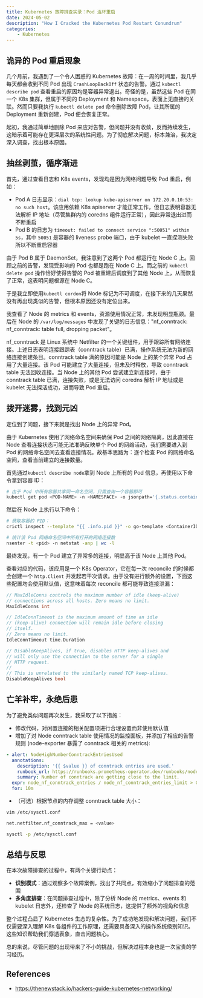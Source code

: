 ```yaml
---
title: Kubernetes 故障排查实录：Pod 连环重启
date: 2024-05-02
description: "How I Cracked the Kubernetes Pod Restart Conundrum"
categories:
    - Kubernetes
---
```


## 诡异的 Pod 重启现象

几个月前，我遇到了一个令人困惑的 Kubernetes 故障：在一周的时间里，我几乎每天都会收到不同 Pod 出现 `CrashLoopBackOff` 状态的告警。通过 `kubectl describe pod` 查看重启的原因均是容器异常退出。奇怪的是，虽然这些 Pod 在同一个 K8s 集群，但属于不同的 Deployment 和 Namespace，表面上无直接的关联。然而只要我执行 `kubectl delete pod` 命令删除故障 Pod，让其所属的 Deployment 重新创建，Pod 便会恢复正常。

起初，我通过简单地删除 Pod 来应对告警，但问题并没有收敛，反而持续发生，这暗示着可能存在更深层次的系统性问题。为了彻底解决问题，标本兼治，我决定深入调查，找出根本原因。

## 抽丝剥茧，循序渐进

首先，通过查看日志和 K8s events，发现均是因为网络问题导致 Pod 重启，例如：
- Pod A 日志显示：`dial tcp: lookup kube-apiserver on 172.20.0.10:53: no such host`。该应用依赖 K8s apiserver 才能正常工作，但日志表明容器无法解析 IP 地址（尽管集群内的 coredns 组件运行正常），因此异常退出进而不断重启
- Pod B 的日志为 `timeout: failed to connect service ":50051" within 5s`，其中 `50051` 是容器的 liveness probe 端口，由于 kubelet 一直探测失败所以不断重启容器

由于 Pod B 属于 DaemonSet，我注意到了这两个 Pod 都运行在 Node C 上。回顾之前的告警，发现受影响的 Pod 也都是跑在 Node C 上。而之前的 `kubectl delete pod` 操作恰好使得告警的 Pod 被重建后调度到了其他 Node 上，从而恢复了正常，这表明问题根源在 Node C。

于是我立即使用`kubectl cordon`将 Node 标记为不可调度，在接下来的几天果然没有再出现类似的告警，但根本原因还没有定位出来。

我查看了 Node 的 metrics 和 events，资源使用情况正常，未发现明显瓶颈。最后在 Node 的 `/var/log/messages` 中发现了关键的日志信息："nf_conntrack: nf_conntrack: table full, dropping packet"。

nf_conntrack 是 Linux 系统中 Netfilter 的一个关键组件，用于跟踪所有网络连接。上述日志表明连接跟踪表（conntrack table）已满，操作系统无法为新的网络连接创建条目。conntrack table 满的原因可能是 Node 上的某个异常 Pod 占用了大量连接。该 Pod 可能建立了大量连接，但未及时释放，导致 conntrack table 无法回收连接。当 Node 上的其他 Pod 尝试建立新连接时，由于 conntrack table 已满，连接失败，或是无法访问 coredns 解析 IP 地址或是 kubelet 无法探活成功，进而导致 Pod 重启。

## 拨开迷雾，找到元凶

定位到了问题，接下来就是找出 Node 上的异常 Pod。

由于 Kubernetes 使用了网络命名空间来确保 Pod 之间的网络隔离，因此直接在 Node 查看连接状态可能无法准确反映单个 Pod 的网络活动，我们需要进入到 Pod 的网络命名空间去查看连接情况。故基本思路为：逐个检查 Pod 的网络命名空间，查看当前建立的连接数量。

首先通过`kubectl describe node`拿到 Node 上所有的 Pod 信息，再使用以下命令拿到容器 ID：

```bash
# 由于 Pod 中所有容器共享同一命名空间，只需查询一个容器即可
kubectl get pod <POD-NAME> -n <NAMESPACE> -o jsonpath='{.status.containerStatuses[0].containerID}'
```

然后在 Node 上执行以下命令：

```bash
# 获取容器的 PID：
crictl inspect --template "{{ .info.pid }}" -o go-template <ContainerID>

# 统计该 Pod 网络命名空间中所有打开的网络连接数
nsenter -t <pid> -n netstat -anp | wc -l
```

最终发现，有一个 Pod 建立了异常多的连接，明显高于该 Node 上其他 Pod。

查看对应的代码，该应用是一个 K8s Operator，它在每一次 reconcile 的时候都会创建一个 `http.Client` 并发起若干次请求。由于没有进行额外的设置，下面这些配置均会使用默认值，这意味着每次 reconcile 都可能导致连接泄漏：

```go
// MaxIdleConns controls the maximum number of idle (keep-alive)
// connections across all hosts. Zero means no limit.
MaxIdleConns int

// IdleConnTimeout is the maximum amount of time an idle
// (keep-alive) connection will remain idle before closing
// itself.
// Zero means no limit.
IdleConnTimeout time.Duration

// DisableKeepAlives, if true, disables HTTP keep-alives and
// will only use the connection to the server for a single
// HTTP request.
//
// This is unrelated to the similarly named TCP keep-alives.
DisableKeepAlives bool
```

## 亡羊补牢，永绝后患

为了避免类似问题再次发生，我采取了以下措施：
- 修改代码，对闲置连接的相关配置项进行合理设置而非使用默认值
- 增加了对 Node conntrack table 使用情况的监控面板，并添加了相应的告警规则 (node-exporter 暴露了 conntrack 相关的 metrics):
```yaml
- alert: NodeHighNumberConntrackEntriesUsed
  annotations:
    description: '{{ $value }} of conntrack entries are used.'
    runbook_url: https://runbooks.prometheus-operator.dev/runbooks/node/nodehighnumberconntrackentriesused/
    summary: Number of conntrack are getting close to the limit.
  expr: node_nf_conntrack_entries / node_nf_conntrack_entries_limit > 0.7
  for: 10m
```
- （可选）根据节点的内存调整 conntrack table 大小：
```bash
vim /etc/sysctl.conf

net.netfilter.nf_conntrack_max = <value>

sysctl -p /etc/sysctl.conf
```

## 总结与反思

在本次故障排查的过程中，有两个关键行动点：

- **识别模式**：通过观察多个故障案例，找出了共同点，有效缩小了问题排查的范围
- **多角度排查**：在问题排查过程中，除了分析 Node 的 metrics、events 和 kubelet 日志外，还检查了 Node 的系统日志，这提供了额外的视角和信息

整个过程凸显了 Kubernetes 生态的复杂性。为了成功地发现和解决问题，我们不仅需要深入理解 K8s 各组件的工作原理，还需要具备深入的操作系统级别知识。这些知识帮助我们穿透表象，直击问题核心。

总的来说，尽管问题的出现带来了不小的挑战，但解决过程本身也是一次宝贵的学习经历。

## References

- https://thenewstack.io/hackers-guide-kubernetes-networking/
